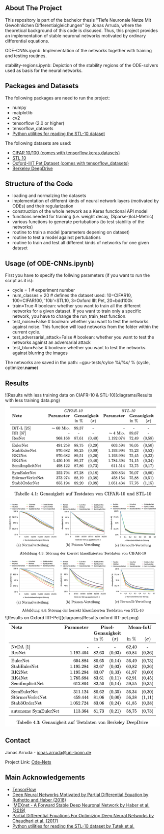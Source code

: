 <!-- ABOUT THE PROJECT -->
## About The Project

This repository is part of the bachelor thesis "Tiefe Neuronale Netze Mit Gewöhnlichen Differentialgleichungen" by Jonas Arruda, where the theoretical background of this code is discused.
Thus, this project provides an implementation of stable neuronal networks motivated by ordinary differential equations.

ODE-CNNs.ipynb: Implementation of the networks together with training and testing routines.

stability-regions.ipynb: Depiction of the stability regions of the ODE-solvers used as basis for the neural networks.

<!-- PACKAGES -->
## Packages and Datasets

The following packages are need to run the project:
* numpy
* matplotlib
* cv2
* tensorflow (2.0 or higher)
* tensorflow_datasets
* [Python utilities for reading the STL-10 dataset](https://github.com/mttk/STL10)

The following datasets are used:
* [CIFAR 10/100 (comes with tensorflow.keras.datasets)](https://www.cs.toronto.edu/~kriz/cifar.html)
* [STL 10](https://cs.stanford.edu/~acoates/stl10/)
* [Oxford-IIIT Pet Dataset (comes with tensorflow_datasets)](https://www.robots.ox.ac.uk/~vgg/data/pets/)
* [Berkeley DeepDrive](https://bdd-data.berkeley.edu)

<!-- STRUCTURE -->
## Structure of the Code

* loading and normalzing the datasets
* implementation of different kinds of neural network layers (motivated by ODEs) and their regularization
* construction of the whole network as a Keras functional API model
* functions needed for training (i.e. weight decay, (Sparse-)IoU-Metric)
* various functions to generate pertubations (to test stability of the networks)
* routine to train a model (parameters depening on dataset)
* routine to test a model against pertubations
* routine to train and test all different kinds of networks for one given dataset

<!-- USAGE -->
## Usage (of ODE-CNNs.ipynb)

First you have to specify the follwing parameters (if you want to run the script as it is):
* cycle = 1 # experiment number
* num_classes = 20 # defines the dataset used: 10=CIFAR10, 100=CIFAR100, '10b'=STL10, 3=Oxford IIIt Pet, 20=bdd100k
* train=True # boolean: whether you want to train all the different networks for a given dataset. If you want to train only a specific network, you have to change the run_train_test function.
* test_noise=False # boolean: whether you want to test the networks against noise. This function will load networks from the folder within the current cycle.
* test_adversarial_attack=False # boolean: whether you want to test the networks against an adversarial attack
* test_blur=False # boolean: whether you want to test the networks against blurring the images

The networks are saved in the path:
~gpu-tests/cylce %i/%s/ % (cycle, optimizer.__name__)

<!-- RESULTS -->
## Results
![Results with less training data on CIAFR-10 & STL-10](diagrams/Results&#32;with&#32;less&#32;training data.png)
![Results on CIFAR-10 & STL-10](diagrams/Results&#32;CIFAR-10&#32;:&#32;STL-10.png)
![Results with Perturbations](diagrams/Perturbations.png)
![Results on Oxford IIIT-Pet](diagrams/Results&#32;oxford IIIT-pet.png)
![Results on Berkeley DeepDrive](diagrams/Results&#32;Berkeley&#32;DeepDrive.png)


<!-- CONTACT -->
## Contact

Jonas Arruda - jonas.arruda@uni-bonn.de

Project Link: [Ode-Nets](https://github.com/arrjon/ode-nets)

<!-- ACKNOWLEDGEMENTS -->
## Main Acknowledgements

* [TensorFlow](https://www.tensorflow.org/tutorials/images/segmentation)
* [Deep Neural Networks Motivated by Partial Differential Equation by Ruthotto and Haber (2018)](https://arxiv.org/abs/1804.04272)
* [IMEXnet - A Forward Stable Deep Neuronal Network by Haber et al. (2019)](https://arxiv.org/pdf/1903.02639.pdf)
* [Partial Differential Equations For Optimizing Deep Neural Networks by Chaudhari et al. (2017)](https://arxiv.org/abs/1704.04932)
* [Python utilities for reading the STL-10 dataset by Tutek et al.](https://github.com/mttk/STL10)


